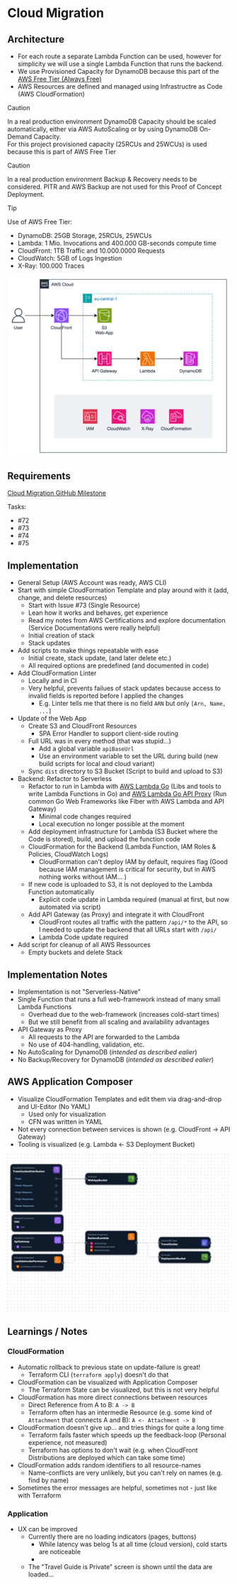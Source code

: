 # Cloud Migration

## Architecture

- For each route a separate Lambda Function can be used, however for simplicity we will use a single Lambda Function that runs the backend.
- We use Provisioned Capacity for DynamoDB because this part of the [AWS Free Tier (Always Free)](https://aws.amazon.com/free/?all-free-tier.sort-by=item.additionalFields.SortRank&all-free-tier.sort-order=asc&awsf.Free%20Tier%20Types=tier%23always-free&awsf.Free%20Tier%20Categories=*all)
- AWS Resources are defined and managed using Infrastructre as Code (AWS CloudFormation)

>[!CAUTION]
> In a real production environment DynamoDB Capacity should be scaled automatically, either via AWS AutoScaling or by using DynamoDB On-Demand Capacity.  
> For this project provisioned capacity (25RCUs and 25WCUs) is used because this is part of AWS Free Tier

>[!CAUTION]
> In a real production environment Backup & Recovery needs to be considered. 
> PITR and AWS Backup are not used for this Proof of Concept Deployment. 

>[!TIP]
> Use of AWS Free Tier:
> - DynamoDB: 25GB Storage, 25RCUs, 25WCUs
> - Lambda: 1 Mio. Invocations and 400.000 GB-seconds compute time
> - CloudFront: 1TB Traffic and 10.000.0000 Requests
> - CloudWatch: 5GB of Logs Ingestion
> - X-Ray: 100.000 Traces

![Cloud Architecture](assets/architecture-cloud.svg)

## Requirements

[Cloud Migration GitHub Milestone](https://github.com/marcelfrey29/IU-DOCC-Project-Cloud-Computing/milestone/2)

Tasks:

- #72
- #73
- #74
- #75

## Implementation

- General Setup (AWS Account was ready, AWS CLI)
- Start with simple CloudFormation Template and play around with it (add, change, and delete resources)
    - Start with Issue #73 (Single Resource)
    - Lean how it works and behaves, get experience
    - Read my notes from AWS Certifications and explore documentation (Service Documentations were really helpful)
    - Initial creation of stack
    - Stack updates
- Add scripts to make things repeatable with ease
    - Initial create, stack update, (and later delete etc.)
    - All required options are predefined (and documented in code)
- Add CloudFormation Linter
    - Locally and in CI
    - Very helpful, prevents failues of stack updates because access to invalid fields is reported before I applied the changes
        - E.g. Linter tells me that there is no field `ARN` but only `[Arn, Name, ...]`
- Update of the Web App
    - Create S3 and CloudFront Resources
        - SPA Error Handler to support client-side routing
    - Full URL was in every method (that was stupid...)
        - Add a global variable `apiBaseUrl`
        - Use an environment variable to set the URL during build (new build scripts for local and cloud variant)
    - Sync `dist` directory to S3 Bucket (Script to build and upload to S3)
- Backend: Refactor to Serverless 
    - Refactor to run in Lambda with [AWS Lambda Go](https://github.com/aws/aws-lambda-go/tree/main) (Libs and tools to write Lambda Functions in Go) and [AWS Lambda Go API Proxy](https://github.com/awslabs/aws-lambda-go-api-proxy) (Run common Go Web Frameworks like Fiber with AWS Lambda and API Gateway)
        - Minimal code changes required
        - Local execution no longer possible at the moment
    - Add deployment infrastructure for Lambda (S3 Bucket where the Code is stored), build, and upload the function code
    - CloudFormation for the Backend (Lambda Function, IAM Roles & Policies, CloudWatch Logs)
        - CloudFormation can't deploy IAM by default, requires flag (Good because IAM management is critical for security, but in AWS nothing works without IAM... )
    - If new code is uploaded to S3, it is not deployed to the Lambda Function automatically
        - Explicit code update in Lambda required (manual at first, but now automated via script)
    - Add API Gateway (as Proxy) and integrate it with CloudFront
        - CloudFront routes all traffic with the pattern `/api/*` to the API, so I needed to update the backend that all URLs start with `/api/`
        - Lambda Code update required
- Add script for cleanup of all AWS Ressources 
    - Empty buckets and delete Stack

## Implementation Notes

- Implementation is not "Serverless-Native"
- Single Function that runs a full web-framework instead of many small Lambda Functions
    - Overhead due to the web-framework (increases cold-start times)
    - But we still benefit from all scaling and availability advantages
- API Gateway as Proxy
    - All requests to the API are forwarded to the Lambda
    - No use of 404-handling, validation, etc.
- No AutoScaling for DynamoDB (_intended as described ealier_)
- No Backup/Recovery for DynamoDB (_intended as described ealier_)

## AWS Application Composer

- Visualize CloudFormation Templates and edit them via drag-and-drop and UI-Editor (No YAML)
    - Used only for visualization
    - CFN was written in YAML
- Not every connection between services is shown (e.g. CloudFront -> API Gateway)
- Tooling is visualized (e.g. Lambda <- S3 Deployment Bucket)

![Final AWS Application Compose Architecture](assets/application-composer-final.png)

## Learnings / Notes

### CloudFormation

- Automatic rollback to previous state on update-failure is great!
    - Terraform CLI (`terraform apply`) doesn't do that
- CloudFormation can be visualized with Application Composer
    - The Terraform State can be visualized, but this is not very helpful
- CloudFormation has more direct connections between resources
    - Direct Reference from A to B: `A -> B`
    - Terraform often has an intermedie Resource (e.g. some kind of `Attachment` that connects A and B): `A <- Attachment -> B`
- CloudFormation doesn't give up... and tries things for quite a long time
    - Terraform fails faster which speeds up the feedback-loop (Personal experience, not measured)
    - Terraform has options to don't wait (e.g. when CloudFront Distributions are deployed which can take some time)
- CloudFormation adds random identifiers to all resource-names
    - Name-conflicts are very unlikely, but you can't rely on names (e.g. find by name)
- Sometimes the error messages are helpful, sometimes not - just like with Terraform

### Application

- UX can be improved
    - Currently there are no loading indicators (pages, buttons)
        - While latency was belog 1s at all time (cloud version), cold starts are noticeable 
        - 
    - The "Travel Guide is Private" screen is shown until the data are loaded...
